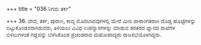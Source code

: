+++
title = "036 ನಿಗಮ ತರ್ಕ"

+++
36. ವೇದ, ತರ್ಕ, ಪುರಾಣ, ಕಾವ್ಯ ಮೊದಲಾದವುಗಳಲ್ಲಿ ಮೇರೆ ಮೀರಿ ಪಾರಾಂಗತರಾಗಿ ದೊಡ್ಡ ಹೊಟ್ಟೆಗಳನ್ನು ಬಿಟ್ಟುಕೊಂಡವರಾಗಿರುವರು, ತಿಳಿಯಲು ವಿವಿಧ ಉಪನ್ಯಾಸಗಳನ್ನು ಮಾಡುವ ತರತರದ ಜ್ಞಾನದ ಶಾಖೆಗಳ ಬಿಳಿಲುಗಳಂತೆ ಗಡ್ಡವನ್ನು ಬೆಳೆಸಿಕೊಂಡ ಪ್ರಚಂಡರಾದ ಮಹೋಪಾದ್ಯರು ರಾಜಸಭೆಯೊಳಗಿದ್ದರು.